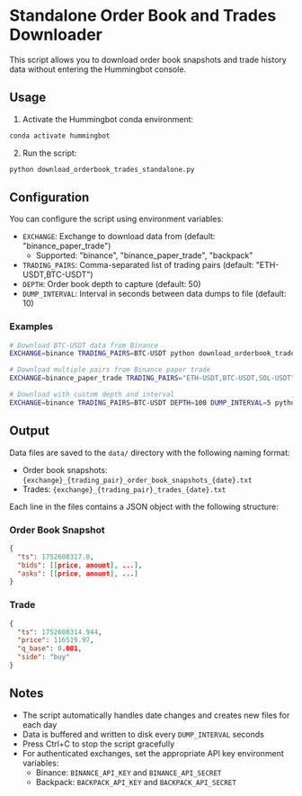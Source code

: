 # Standalone Order Book and Trades Downloader

This script allows you to download order book snapshots and trade history data without entering the Hummingbot console.

## Usage

1. Activate the Hummingbot conda environment:
```bash
conda activate hummingbot
```

2. Run the script:
```bash
python download_orderbook_trades_standalone.py
```

## Configuration

You can configure the script using environment variables:

- `EXCHANGE`: Exchange to download data from (default: "binance_paper_trade")
  - Supported: "binance", "binance_paper_trade", "backpack"
- `TRADING_PAIRS`: Comma-separated list of trading pairs (default: "ETH-USDT,BTC-USDT")
- `DEPTH`: Order book depth to capture (default: 50)
- `DUMP_INTERVAL`: Interval in seconds between data dumps to file (default: 10)

### Examples

```bash
# Download BTC-USDT data from Binance
EXCHANGE=binance TRADING_PAIRS=BTC-USDT python download_orderbook_trades_standalone.py

# Download multiple pairs from Binance paper trade
EXCHANGE=binance_paper_trade TRADING_PAIRS="ETH-USDT,BTC-USDT,SOL-USDT" python download_orderbook_trades_standalone.py

# Download with custom depth and interval
EXCHANGE=binance TRADING_PAIRS=BTC-USDT DEPTH=100 DUMP_INTERVAL=5 python download_orderbook_trades_standalone.py
```

## Output

Data files are saved to the `data/` directory with the following naming format:
- Order book snapshots: `{exchange}_{trading_pair}_order_book_snapshots_{date}.txt`
- Trades: `{exchange}_{trading_pair}_trades_{date}.txt`

Each line in the files contains a JSON object with the following structure:

### Order Book Snapshot
```json
{
  "ts": 1752608317.0,
  "bids": [[price, amount], ...],
  "asks": [[price, amount], ...]
}
```

### Trade
```json
{
  "ts": 1752608314.944,
  "price": 116519.97,
  "q_base": 0.001,
  "side": "buy"
}
```

## Notes

- The script automatically handles date changes and creates new files for each day
- Data is buffered and written to disk every `DUMP_INTERVAL` seconds
- Press Ctrl+C to stop the script gracefully
- For authenticated exchanges, set the appropriate API key environment variables:
  - Binance: `BINANCE_API_KEY` and `BINANCE_API_SECRET`
  - Backpack: `BACKPACK_API_KEY` and `BACKPACK_API_SECRET`